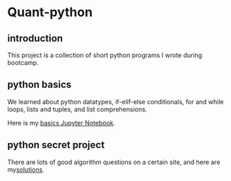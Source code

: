 # Quant-python

## introduction
This project is a collection of short python programs I wrote during bootcamp.

## python basics
We learned about python datatypes, if-elif-else conditionals, for and while loops, lists and tuples, and list comprehensions.

Here is my [basics Jupyter Notebook](https://github.com/MadMaple/Quant-python/blob/master/python-basics-notebook-empty.ipynb).

## python secret project
There are lots of good algorithm questions on a certain site, and here are my[solutions](http://https://github.com/MadMaple/Quant-python/blob/master/hyper-ants%20traveling.ipynb).
